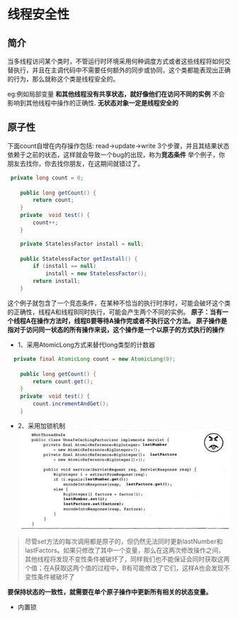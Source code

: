 # 线程安全性
## 简介
当多线程访问某个类时，不管运行时环境采用何种调度方式或者这些线程将如何交替执行，并且在主调代码中不需要任何额外的同步或协同，这个类都能表现出正确的行为，那么就称这个类是线程安全的。

eg:例如局部变量 **和其他线程没有共享状态，就好像他们在访问不同的实例** 不会影响到其他线程中操作的正确性.
**无状态对象一定是线程安全的**
## 原子性
下面count自增在内存操作包括: read->update->write 3个步骤，并且其结果状态依赖于之前的状态，这样就会导致一个bug的出现，称为**竞态条件**
举个例子，你朋友去找你，你去找你朋友，在这期间就错过了。

```java
 private long count = 0;

    public long getCount() {
        return count;
    }
    private  void test() {
        count++;
    }
```
```java
    private StatelessFactor install = null;

    public StatelessFactor getInstall() {
        if (install == null)
            install = new StatelessFactor();
        return install;
    }
```
这个例子就包含了一个竞态条件，在某种不恰当的执行时序时，可能会破坏这个类的正确性，线程A和线程B同时执行，可能会产生两个不同的实例。
**原子：当有一个线程A在操作方法时，线程B要等待A操作完或者不执行这个方法。**
**原子操作是指对于访问同一状态的所有操作来说，这个操作是一个以原子的方式执行的操作**
* 1、采用AtomicLong方式来替代long类型的计数器
```java
  private final AtomicLong count = new AtomicLong(0);

    public long getCount() {
        return count.get();
    }
    private  void test() {
        count.incrementAndGet();
    }
```
* 2、采用加锁机制
![](原子错误示范.jpg)
> 尽管set方法的每次调用都是原子的，但仍然无法同时更新lastNumber和lastFactors。如果只修改了其中一个变量，那么在这两次修改操作之间，其他线程将发现不变性条件被破坏了，同样我们也不能保证会同时获取这两个值；在A获取这两个值的过程中，B有可能修改了它们，这样A也会发现不变性条件被破坏了

**要保持状态的一致性，就需要在单个原子操作中更新所有相关的状态变量。**
* 内置锁
